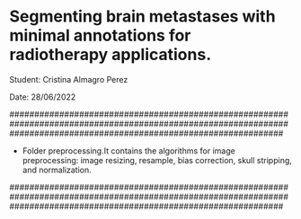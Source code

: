 # Segmenting brain metastases with minimal annotations for radiotherapy applications.

Student: Cristina Almagro Perez

Date: 28/06/2022

#######################################################################################################################################################################

- Folder preprocessing.It contains the algorithms for image preprocessing: image resizing, resample, bias correction, skull stripping, and normalization. 

#######################################################################################################################################################################

